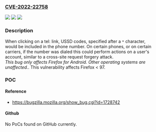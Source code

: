 ### [CVE-2022-22758](https://cve.mitre.org/cgi-bin/cvename.cgi?name=CVE-2022-22758)
![](https://img.shields.io/static/v1?label=Product&message=Firefox&color=blue)
![](https://img.shields.io/static/v1?label=Version&message=%3C%2097%20&color=brighgreen)
![](https://img.shields.io/static/v1?label=Vulnerability&message=tel%3A%20links%20could%20have%20sent%20USSD%20codes%20to%20the%20dialer%20on%20Firefox%20for%20Android&color=brighgreen)

### Description

When clicking on a tel: link, USSD codes, specified after a <code>\*</code> character, would be included in the phone number. On certain phones, or on certain carriers, if the number was dialed this could perform actions on a user's account, similar to a cross-site request forgery attack.<br>*This bug only affects Firefox for Android. Other operating systems are unaffected.*. This vulnerability affects Firefox < 97.

### POC

#### Reference
- https://bugzilla.mozilla.org/show_bug.cgi?id=1728742

#### Github
No PoCs found on GitHub currently.

